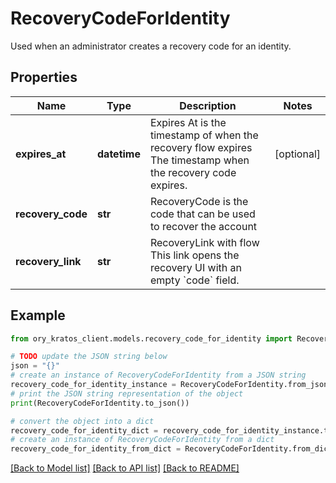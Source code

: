 # RecoveryCodeForIdentity

Used when an administrator creates a recovery code for an identity.

## Properties

Name | Type | Description | Notes
------------ | ------------- | ------------- | -------------
**expires_at** | **datetime** | Expires At is the timestamp of when the recovery flow expires  The timestamp when the recovery code expires. | [optional] 
**recovery_code** | **str** | RecoveryCode is the code that can be used to recover the account | 
**recovery_link** | **str** | RecoveryLink with flow  This link opens the recovery UI with an empty &#x60;code&#x60; field. | 

## Example

```python
from ory_kratos_client.models.recovery_code_for_identity import RecoveryCodeForIdentity

# TODO update the JSON string below
json = "{}"
# create an instance of RecoveryCodeForIdentity from a JSON string
recovery_code_for_identity_instance = RecoveryCodeForIdentity.from_json(json)
# print the JSON string representation of the object
print(RecoveryCodeForIdentity.to_json())

# convert the object into a dict
recovery_code_for_identity_dict = recovery_code_for_identity_instance.to_dict()
# create an instance of RecoveryCodeForIdentity from a dict
recovery_code_for_identity_from_dict = RecoveryCodeForIdentity.from_dict(recovery_code_for_identity_dict)
```
[[Back to Model list]](../README.md#documentation-for-models) [[Back to API list]](../README.md#documentation-for-api-endpoints) [[Back to README]](../README.md)


